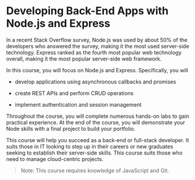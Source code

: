 # Developing Back-End Apps with Node.js and Express

In a recent Stack Overflow survey, Node.js was used by about 50% of the developers who answered the survey, making it the most used server-side technology. Express ranked as the fourth most popular web technology overall, making it the most popular server-side web framework.   

In this course, you will focus on Node.js and Express. Specifically, you will 

- develop applications using asynchronous callbacks and promises

- create REST APIs and perform CRUD operations

- implement authentication and session management

Throughout the course, you will complete numerous hands-on labs to gain practical experience. At the end of the course, you will demonstrate your Node skills with a final project to build your portfolio.
 
This course will help you succeed as a back-end or full-stack developer. It suits those in IT looking to step up in their careers or new graduates seeking to establish their server-side skills. This course suits those who need to manage cloud-centric projects.

> Note: This course requires knowledge of JavaScript and Git.
